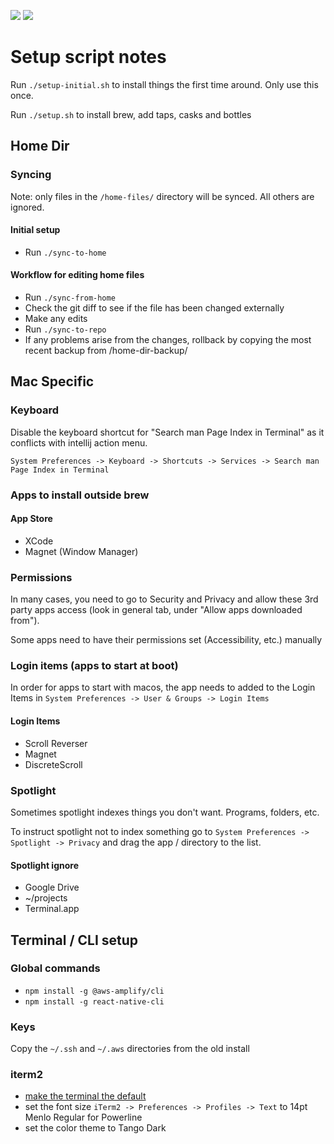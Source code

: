 <img src="https://img.shields.io/badge/likes-turtles-blue.svg?logo=evernote&style=popout-square"> <img src="https://img.shields.io/badge/can't-identify_turtles-red.svg?logo=tapas&style=popout-square">

# Setup script notes
Run `./setup-initial.sh` to install things the first time around. Only use this once.

Run `./setup.sh` to install brew, add taps, casks and bottles

## Home Dir
### Syncing
Note: only files in the `/home-files/` directory will be synced. All others are ignored.

#### Initial setup
* Run `./sync-to-home`

#### Workflow for editing home files
* Run `./sync-from-home`
* Check the git diff to see if the file has been changed externally
* Make any edits
* Run `./sync-to-repo`
* If any problems arise from the changes, rollback by copying the most recent backup from /home-dir-backup/


## Mac Specific
### Keyboard
Disable the keyboard shortcut for "Search man Page Index in Terminal" as it conflicts with intellij action menu.

`System Preferences -> Keyboard -> Shortcuts -> Services -> Search man Page Index in Terminal`

### Apps to install outside brew
#### App Store
* XCode
* Magnet (Window Manager)

### Permissions
In many cases, you need to go to Security and Privacy and allow these 3rd party apps access (look in general tab, under "Allow apps downloaded from").

Some apps need to have their permissions set (Accessibility, etc.) manually

### Login items (apps to start at boot)
In order for apps to start with macos, the app needs to added to the Login Items in `System Preferences -> User & Groups -> Login Items`

#### Login Items
* Scroll Reverser
* Magnet
* DiscreteScroll

### Spotlight
Sometimes spotlight indexes things you don't want. Programs, folders, etc.

To instruct spotlight not to index something go to `System Preferences -> Spotlight -> Privacy` and drag the app / directory to the list.

#### Spotlight ignore
* Google Drive
* ~/projects
* Terminal.app


## Terminal / CLI setup
### Global commands
* `npm install -g @aws-amplify/cli`
* `npm install -g react-native-cli`

### Keys
Copy the `~/.ssh` and `~/.aws` directories from the old install

### iterm2
* [make the terminal the default](https://superuser.com/questions/379342/setting-iterm2-as-the-default-terminal-osx-lion)
* set the font size `iTerm2 -> Preferences -> Profiles -> Text` to 14pt Menlo Regular for Powerline
* set the color theme to Tango Dark

